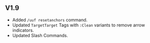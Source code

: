 ## V1.9
- Added `/uuf resetanchors` command.
- Updated `TargetTarget` Tags with `:Clean` variants to remove arrow indicators.
- Updated Slash Commands.
